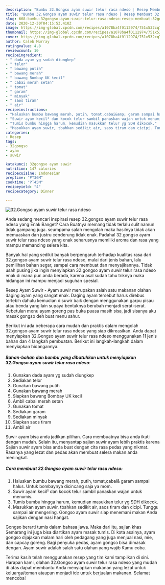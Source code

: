 ```yaml
---
description: "Bumbu 32.Gongso ayam suwir telur rasa ndeso | Resep Membuat 32.Gongso ayam suwir telur rasa ndeso Yang Sempurna"
title: "Bumbu 32.Gongso ayam suwir telur rasa ndeso | Resep Membuat 32.Gongso ayam suwir telur rasa ndeso Yang Sempurna"
slug: 608-bumbu-32gongso-ayam-suwir-telur-rasa-ndeso-resep-membuat-32gongso-ayam-suwir-telur-rasa-ndeso-yang-sempurna
date: 2020-12-30T04:15:53.410Z
image: https://img-global.cpcdn.com/recipes/a1078ba4f0112974/751x532cq70/32gongso-ayam-suwir-telur-rasa-ndeso-foto-resep-utama.jpg
thumbnail: https://img-global.cpcdn.com/recipes/a1078ba4f0112974/751x532cq70/32gongso-ayam-suwir-telur-rasa-ndeso-foto-resep-utama.jpg
cover: https://img-global.cpcdn.com/recipes/a1078ba4f0112974/751x532cq70/32gongso-ayam-suwir-telur-rasa-ndeso-foto-resep-utama.jpg
author: Caleb Murray
ratingvalue: 4.8
reviewcount: 10
recipeingredient:
- " dada ayam yg sudah diungkep"
- " telor"
- " bawang putih"
- " bawang merah"
- " bawang Bombay UK kecil"
- " cabai merah setan"
- " tomat"
- " garam"
- " minyak"
- " saos tiram"
- " air"
recipeinstructions:
- "Haluskan bumbu bawang merah, putih, tomat,cabai&amp; garam sampai halus. Untuk bombaynya dicincang saja ya mom."
- "Suwir ayam kecil² dan kocok telur sambil panaskan wajan untuk menumis."
- "Tumis bumbu hingga harum, kemudian masukkan telur yg SDH dikocok."
- "Masukkan ayam suwir, tbahkan sedikit air, saos tiram dan cicipi. Tunggu sampai air mengering. Gongso ayam suwir siap menemani makan Anda sajikan dengan nasi hangat."
categories:
- Resep
tags:
- 32gongso
- ayam
- suwir

katakunci: 32gongso ayam suwir 
nutrition: 147 calories
recipecuisine: Indonesian
preptime: "PT36M"
cooktime: "PT45M"
recipeyield: "4"
recipecategory: Dinner

---
```



![32.Gongso ayam suwir telur rasa ndeso](https://img-global.cpcdn.com/recipes/a1078ba4f0112974/751x532cq70/32gongso-ayam-suwir-telur-rasa-ndeso-foto-resep-utama.jpg)

Anda sedang mencari inspirasi resep 32.gongso ayam suwir telur rasa ndeso yang Enak Banget? Cara Buatnya memang tidak terlalu sulit namun tidak gampang juga. seumpama salah mengolah maka hasilnya tidak akan memuaskan dan justru cenderung tidak enak. Padahal 32.gongso ayam suwir telur rasa ndeso yang enak seharusnya memiliki aroma dan rasa yang mampu memancing selera kita.

Banyak hal yang sedikit banyak berpengaruh terhadap kualitas rasa dari 32.gongso ayam suwir telur rasa ndeso, mulai dari jenis bahan, lalu pemilihan bahan segar, sampai cara membuat dan menyajikannya. Tidak usah pusing jika ingin menyiapkan 32.gongso ayam suwir telur rasa ndeso enak di mana pun anda berada, karena asal sudah tahu triknya maka hidangan ini mampu menjadi suguhan spesial.

Resep Ayam Suwir - Ayam suwir merupakan salah satu makanan olahan daging ayam yang sangat enak. Daging ayam tersebut harus direbus terlebih dahulu kemudian disuwir baik dengan menggunakan garpu pisau atau benda yang lain supaya bentuknya berubah menjadi serat-serat. Kebetulan menu ayam goreng pas buka puasa masih sisa, jadi sisanya aku masak gongso deh buat menu sahur.


Berikut ini ada beberapa cara mudah dan praktis dalam mengolah 32.gongso ayam suwir telur rasa ndeso yang siap dikreasikan. Anda dapat menyiapkan 32.Gongso ayam suwir telur rasa ndeso menggunakan 11 jenis bahan dan 4 langkah pembuatan. Berikut ini langkah-langkah dalam menyiapkan hidangannya.

<!--inarticleads1-->

##### Bahan-bahan dan bumbu yang dibutuhkan untuk menyiapkan 32.Gongso ayam suwir telur rasa ndeso:

1. Gunakan  dada ayam yg sudah diungkep
1. Sediakan  telor
1. Gunakan  bawang putih
1. Gunakan  bawang merah
1. Siapkan  bawang Bombay UK kecil
1. Ambil  cabai merah setan
1. Gunakan  tomat
1. Sediakan  garam
1. Sediakan  minyak
1. Siapkan  saos tiram
1. Ambil  air


Suwir ayam bisa anda jadikan pilihan. Cara membuatnya bisa anda ikuti dengan mudah. Selain itu, menyantap sajian suwir ayam lebih praktis karena Sajian suwir ayam bisa anda buat dengan cita rasa pedas yang nikmat. Rasanya yang lezat dan pedas akan membuat selera makan anda meningkat. 

<!--inarticleads2-->

##### Cara membuat 32.Gongso ayam suwir telur rasa ndeso:

1. Haluskan bumbu bawang merah, putih, tomat,cabai&amp; garam sampai halus. Untuk bombaynya dicincang saja ya mom.
1. Suwir ayam kecil² dan kocok telur sambil panaskan wajan untuk menumis.
1. Tumis bumbu hingga harum, kemudian masukkan telur yg SDH dikocok.
1. Masukkan ayam suwir, tbahkan sedikit air, saos tiram dan cicipi. Tunggu sampai air mengering. Gongso ayam suwir siap menemani makan Anda sajikan dengan nasi hangat.


Gongso berarti tumis dalam bahasa jawa. Maka dari itu, sajian khas Semarang ini juga bisa diartikan ayam masak tumis. Di kota asalnya, ayam gongso dijajakan malam hari oleh pedagang yang juga menjual nasi, mie, dan capcay goreng. Bagi penyuka pedas, ayam gongso bisa dimasak dengan. Ayam suwir adalah salah satu olahan yang wajib Kamu coba. 

Terima kasih telah menggunakan resep yang tim kami tampilkan di sini. Harapan kami, olahan 32.Gongso ayam suwir telur rasa ndeso yang mudah di atas dapat membantu Anda menyiapkan makanan yang lezat untuk keluarga/teman ataupun menjadi ide untuk berjualan makanan. Selamat mencoba!
